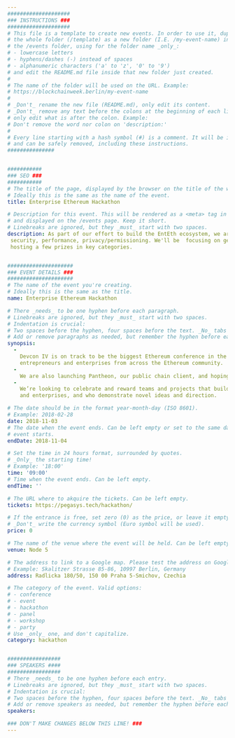 ```yaml
---
####################
### INSTRUCTIONS ###
####################
# This file is a template to create new events. In order to use it, duplicate
# the whole folder (/template) as a new folder (I.E. /my-event-name) inside of
# the /events folder, using for the folder name _only_:
# - lowercase letters
# - hyphens/dashes (-) instead of spaces
# - alphanumeric characters ('a' to 'z', '0' to '9')
# and edit the README.md file inside that new folder just created.
#
# The name of the folder will be used on the URL. Example:
# https://blockchainweek.berlin/my-event-name
#
# _Don't_ rename the new file (README.md), only edit its content.
# _Don't_ remove any text before the colons at the beginning of each line,
# only edit what is after the colon. Example:
# Don't remove the word nor colon on 'description:'
#
# Every line starting with a hash symbol (#) is a comment. It will be ignored
# and can be safely removed, including these instructions.
###############


###########
### SEO ###
###########
# The title of the page, displayed by the browser on the title of the window.
# Ideally this is the same as the name of the event.
title: Enterprise Ethereum Hackathon

# Description for this event. This will be rendered as a <meta> tag in the HTML,
# and displayed on the /events page. Keep it short.
# Linebreaks are ignored, but they _must_ start with two spaces.
description: As part of our effort to build the EntEth ecosystem, we are hosting a hackathon focused on a few key areas:
 security, performance, privacy/permissioning. We'll be  focusing on getting enterprise devs working together and 
 hosting a few prizes in key categories. 


#####################
### EVENT DETAILS ###
#####################
# The name of the event you're creating.
# Ideally this is the same as the title.
name: Enterprise Ethereum Hackathon

# There _needs_ to be one hyphen before each paragraph.
# Linebreaks are ignored, but they _must_ start with two spaces.
# Indentation is crucial:
# Two spaces before the hyphen, four spaces before the text. _No_ tabs allowed.
# Add or remove paragraphs as needed, but remember the hyphen before each entry.
synopsis:
  -
    Devcon IV is on track to be the biggest Ethereum conference in the world to date, drawing hundreds of engineers, 
    entrepreneurs and enterprises from across the Ethereum community.
  -  
    We are also launching Pantheon, our public chain client, and hoping to kickstart engagement with the codebase.
  -  
    We’re looking to celebrate and reward teams and projects that build useful tools and extensions for the community 
    and enterprises, and who demonstrate novel ideas and direction.

# The date should be in the format year-month-day (ISO 8601).
# Example: 2018-02-28
date: 2018-11-03
# The date when the event ends. Can be left empty or set to the same day the
# event starts.
endDate: 2018-11-04

# Set the time in 24 hours format, surrounded by quotes.
# _Only_ the starting time!
# Example: '18:00'
time: '09:00'
# Time when the event ends. Can be left empty.
endTime: ''

# The URL where to akquire the tickets. Can be left empty.
tickets: https://pegasys.tech/hackathon/

# If the entrance is free, set zero (0) as the price, or leave it empty.
# _Don't_ write the currency symbol (Euro symbol will be used).
price: 0

# The name of the venue where the event will be held. Can be left empty.
venue: Node 5

# The address to link to a Google map. Please test the address on Google Maps.
# Example: Skalitzer Strasse 85-86, 10997 Berlin, Germany
address: Radlicka 180/50, 150 00 Praha 5-Smichov, Czechia

# The category of the event. Valid options:
# - conference
# - event
# - hackathon
# - panel
# - workshop
# - party
# Use _only_ one, and don't capitalize.
category: hackathon


#################
### SPEAKERS ####
#################
# There _needs_ to be one hyphen before each entry.
# Linebreaks are ignored, but they _must_ start with two spaces.
# Indentation is crucial:
# Two spaces before the hyphen, four spaces before the text. _No_ tabs allowed.
# Add or remove speakers as needed, but remember the hyphen before each entry.
speakers:

### DON'T MAKE CHANGES BELOW THIS LINE! ###
---
```

<!-- ### DON'T MAKE CHANGES BELOW THIS LINE! ### -->

<Event-Content/>
